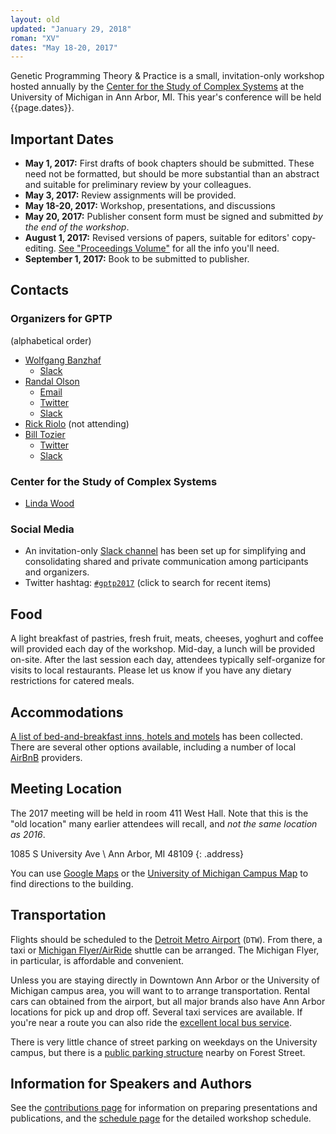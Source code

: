 ```yaml
---
layout: old
updated: "January 29, 2018"
roman: "XV"
dates: "May 18-20, 2017"
---
```

Genetic Programming Theory & Practice is a small, invitation-only workshop hosted annually by the [Center for the Study of Complex Systems](http://www.lsa.umich.edu/cscs/) at the University of Michigan in Ann Arbor, MI. This year's conference will be held {{page.dates}}.

## Important Dates

- **May 1, 2017:** First drafts of book chapters should be submitted. These need not be formatted, but should be more substantial than an abstract and suitable for preliminary review by your colleagues.
- **May 3, 2017:** Review assignments will be provided.
- **May 18-20, 2017:** Workshop, presentations, and discussions
- **May 20, 2017:** Publisher consent form must be signed and submitted _by the end of the workshop_.
- **August 1, 2017:** Revised versions of papers, suitable for editors' copy-editing. [See "Proceedings Volume"](contributions.html#proceedings-volume) for all the info you'll need.
- **September 1, 2017:** Book to be submitted to publisher.

## Contacts

### Organizers for GPTP

(alphabetical order)

- [Wolfgang Banzhaf](http://www.cse.msu.edu/~banzhafw/)
    - [Slack](https://gptp-workshops.slack.com/messages/@wolfgang/)
- [Randal Olson](http://www.randalolson.com/)
    - [Email](http://randalolson.com/contact)
    - [Twitter](https://twitter.com/randal_olson)
    - [Slack](https://gptp-workshops.slack.com/messages/@randal_olson/)
- [Rick Riolo](https://lsa.umich.edu/cscs/people/affiliated-faculty/rlriolo.html) (not attending)
- [Bill Tozier](http://vaguery.github.io/)
    - [Twitter](https://twitter.com/vaguery)
    - [Slack](https://gptp-workshops.slack.com/messages/@bill_tozier/)

### Center for the Study of Complex Systems

- [Linda Wood](https://lsa.umich.edu/cscs/people/staff/linmwood.html)

### Social Media

- An invitation-only [Slack channel](http://gptp-workshops.slack.com) has been set up for simplifying and consolidating shared and private communication among participants and organizers.
- Twitter hashtag: [`#gptp2017`](https://twitter.com/search?f=tweets&q=%23gptp2017) (click to search for recent items)


## Food

A light breakfast of pastries, fresh fruit, meats, cheeses, yoghurt and coffee will provided each day of the workshop. Mid-day, a lunch will be provided on-site. After the last session each day, attendees typically self-organize for visits to local restaurants. Please let us know if you have any dietary restrictions for catered meals.

## Accommodations

[A list of bed-and-breakfast inns, hotels and motels](accommodations.html) has been collected. There are several other options available, including a number of local [AirBnB](https://www.airbnb.com) providers.

## Meeting Location

The 2017 meeting will be held in room 411 West Hall. Note that this is the "old location" many earlier attendees will recall, and _not the same location as 2016_.

1085 S University Ave \\
Ann Arbor, MI 48109
{: .address}

You can use [Google Maps](https://www.google.com/maps/place/1085+S+University+Ave,+Ann+Arbor,+MI+48109/) or the [University of Michigan Campus Map](https://campusinfo.umich.edu/building-search/building/163/west-hall) to find directions to the building.

## Transportation

Flights should be scheduled to the [Detroit Metro Airport](http://www.metroairport.com) (`DTW`). From there, a taxi or [Michigan Flyer/AirRide](http://www.michiganflyer.com) shuttle can be arranged. The Michigan Flyer, in particular, is affordable and convenient.

Unless you are staying directly in Downtown Ann Arbor or the University of Michigan campus area, you will want to to arrange transportation. Rental cars can obtained from the airport, but all major brands also have Ann Arbor locations for pick up and drop off. Several taxi services are available. If you're near a route you can also ride the [excellent local bus service](http://www.theride.org).

There is very little chance of street parking on weekdays on the University campus, but there is a [public parking structure](https://pts.umich.edu/parking/structureforest.php) nearby on Forest Street.

## Information for Speakers and Authors

See the [contributions page](contributions.html) for information on preparing presentations and publications, and the [schedule page](schedule.html) for the detailed workshop schedule.
